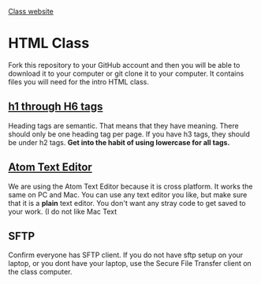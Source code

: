 [Class website](https://ils.unc.edu/courses/2017_spring/inls161_002/)

# HTML Class

Fork this repository to your GitHub account and then you will be able to download it to your computer or git clone it to your computer. It contains files you will need for the intro HTML class.

##  [h1 through H6 tags](http://codepen.io/lblakej/pen/xRRYLJ)

Heading tags are semantic. That means that they have meaning. There should only be one heading tag per page. If you have h3 tags, they should be under h2 tags. **Get into the habit of using lowercase for all tags.**

## [Atom Text Editor](http://atom.io)

We are using the Atom Text Editor because it is cross platform. It works the same on PC and Mac. You can use any text editor you like, but make sure that it is a **plain** text editor. You don't want any stray code to get saved to your work. (I do not like Mac Text

## SFTP
Confirm everyone has SFTP client. If you do not have sftp setup on your laptop, or you dont have your laptop, use the Secure File Transfer client on the class computer.
